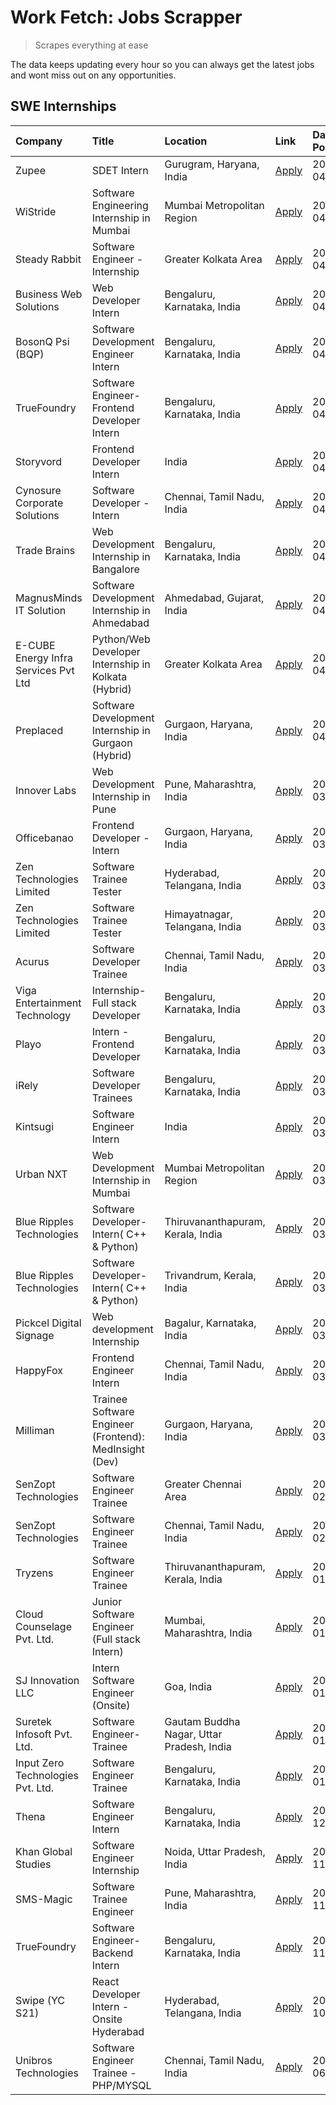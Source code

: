 # Work Fetch: Jobs Scrapper
> Scrapes everything at ease

The data keeps updating every hour so you can always get the latest jobs and wont miss out on any opportunities.

## SWE Internships
<!--START_SECTION:workfetch-->
| Company                              | Title                                                  | Location                                  | Link                                                                                                                                                                                                                                                                                      | Date Posted   |
|:-------------------------------------|:-------------------------------------------------------|:------------------------------------------|:------------------------------------------------------------------------------------------------------------------------------------------------------------------------------------------------------------------------------------------------------------------------------------------|:--------------|
| Zupee                                | SDET Intern                                            | Gurugram, Haryana, India                  | [Apply](https://in.linkedin.com/jobs/view/sdet-intern-at-zupee-3888478071?position=51&pageNum=0&refId=cAftVvKK6EBvrAByJG0zmw%3D%3D&trackingId=de9E2XKrQzrclNmfhl92lw%3D%3D&trk=public_jobs_jserp-result_search-card)                                                                      | 2024-04-09    |
| WiStride                             | Software Engineering Internship in Mumbai              | Mumbai Metropolitan Region                | [Apply](https://in.linkedin.com/jobs/view/software-engineering-internship-in-mumbai-at-wistride-3888218704?position=18&pageNum=0&refId=cAftVvKK6EBvrAByJG0zmw%3D%3D&trackingId=ULkSxlXnBcK0VacXP6T3sw%3D%3D&trk=public_jobs_jserp-result_search-card)                                     | 2024-04-08    |
| Steady Rabbit                        | Software Engineer - Internship                         | Greater Kolkata Area                      | [Apply](https://in.linkedin.com/jobs/view/software-engineer-internship-at-steady-rabbit-3885171077?position=21&pageNum=0&refId=cAftVvKK6EBvrAByJG0zmw%3D%3D&trackingId=NW%2F5oc%2FK4VxYFCXIaGfHAA%3D%3D&trk=public_jobs_jserp-result_search-card)                                         | 2024-04-08    |
| Business Web Solutions               | Web Developer Intern                                   | Bengaluru, Karnataka, India               | [Apply](https://in.linkedin.com/jobs/view/web-developer-intern-at-business-web-solutions-3889115371?position=31&pageNum=0&refId=cAftVvKK6EBvrAByJG0zmw%3D%3D&trackingId=HRVJXl6sgHw%2FrdRnTeOPmQ%3D%3D&trk=public_jobs_jserp-result_search-card)                                          | 2024-04-08    |
| BosonQ Psi (BQP)                     | Software Development Engineer Intern                   | Bengaluru, Karnataka, India               | [Apply](https://in.linkedin.com/jobs/view/software-development-engineer-intern-at-bosonq-psi-bqp-3888328596?position=43&pageNum=0&refId=cAftVvKK6EBvrAByJG0zmw%3D%3D&trackingId=7DTV4TuXPTa6Ocwywf0aWA%3D%3D&trk=public_jobs_jserp-result_search-card)                                    | 2024-04-06    |
| TrueFoundry                          | Software Engineer- Frontend Developer Intern           | Bengaluru, Karnataka, India               | [Apply](https://in.linkedin.com/jobs/view/software-engineer-frontend-developer-intern-at-truefoundry-3887320206?position=23&pageNum=0&refId=cAftVvKK6EBvrAByJG0zmw%3D%3D&trackingId=O0D3FBs%2BWB60ovxA9Ozyrg%3D%3D&trk=public_jobs_jserp-result_search-card)                              | 2024-04-05    |
| Storyvord                            | Frontend Developer Intern                              | India                                     | [Apply](https://in.linkedin.com/jobs/view/frontend-developer-intern-at-storyvord-3518938006?position=20&pageNum=0&refId=cAftVvKK6EBvrAByJG0zmw%3D%3D&trackingId=RDuk56mX%2F7WslRbxRDzoow%3D%3D&trk=public_jobs_jserp-result_search-card)                                                  | 2024-04-04    |
| Cynosure Corporate Solutions         | Software Developer -Intern                             | Chennai, Tamil Nadu, India                | [Apply](https://in.linkedin.com/jobs/view/software-developer-intern-at-cynosure-corporate-solutions-3884767755?position=27&pageNum=0&refId=cAftVvKK6EBvrAByJG0zmw%3D%3D&trackingId=8Uor85NDqsoJ6JahE7i1Yw%3D%3D&trk=public_jobs_jserp-result_search-card)                                 | 2024-04-04    |
| Trade Brains                         | Web Development Internship in Bangalore                | Bengaluru, Karnataka, India               | [Apply](https://in.linkedin.com/jobs/view/web-development-internship-in-bangalore-at-trade-brains-3885739433?position=59&pageNum=0&refId=cAftVvKK6EBvrAByJG0zmw%3D%3D&trackingId=zwJBZRMkvArA39WQEZ%2Bxxg%3D%3D&trk=public_jobs_jserp-result_search-card)                                 | 2024-04-04    |
| MagnusMinds IT Solution              | Software Development Internship in Ahmedabad           | Ahmedabad, Gujarat, India                 | [Apply](https://in.linkedin.com/jobs/view/software-development-internship-in-ahmedabad-at-magnusminds-it-solution-3883933909?position=39&pageNum=0&refId=cAftVvKK6EBvrAByJG0zmw%3D%3D&trackingId=DgSTnK9rGIuH3mK4ZHExVw%3D%3D&trk=public_jobs_jserp-result_search-card)                   | 2024-04-03    |
| E-CUBE Energy Infra Services Pvt Ltd | Python/Web Developer Internship in Kolkata (Hybrid)    | Greater Kolkata Area                      | [Apply](https://in.linkedin.com/jobs/view/python-web-developer-internship-in-kolkata-hybrid-at-e-cube-energy-infra-services-pvt-ltd-3882160442?position=16&pageNum=0&refId=cAftVvKK6EBvrAByJG0zmw%3D%3D&trackingId=YHCeMquSLiGx0FpNJswqJA%3D%3D&trk=public_jobs_jserp-result_search-card) | 2024-04-02    |
| Preplaced                            | Software Development Internship in Gurgaon (Hybrid)    | Gurgaon, Haryana, India                   | [Apply](https://in.linkedin.com/jobs/view/software-development-internship-in-gurgaon-hybrid-at-preplaced-3880567870?position=24&pageNum=0&refId=cAftVvKK6EBvrAByJG0zmw%3D%3D&trackingId=E6MgO76J4KXItbEiS%2F3t0A%3D%3D&trk=public_jobs_jserp-result_search-card)                          | 2024-04-01    |
| Innover Labs                         | Web Development Internship in Pune                     | Pune, Maharashtra, India                  | [Apply](https://in.linkedin.com/jobs/view/web-development-internship-in-pune-at-innover-labs-3875494237?position=8&pageNum=0&refId=cAftVvKK6EBvrAByJG0zmw%3D%3D&trackingId=ScrVs05366JKzYgeHVWHoA%3D%3D&trk=public_jobs_jserp-result_search-card)                                         | 2024-03-28    |
| Officebanao                          | Frontend Developer - Intern                            | Gurgaon, Haryana, India                   | [Apply](https://in.linkedin.com/jobs/view/frontend-developer-intern-at-officebanao-3871265915?position=12&pageNum=0&refId=cAftVvKK6EBvrAByJG0zmw%3D%3D&trackingId=tmhttlnuyh9Tz5Rjq21kYg%3D%3D&trk=public_jobs_jserp-result_search-card)                                                  | 2024-03-28    |
| Zen Technologies Limited             | Software Trainee Tester                                | Hyderabad, Telangana, India               | [Apply](https://in.linkedin.com/jobs/view/software-trainee-tester-at-zen-technologies-limited-3872036112?position=13&pageNum=0&refId=cAftVvKK6EBvrAByJG0zmw%3D%3D&trackingId=Ze%2BnCXGynGZLoEt8ewAoXQ%3D%3D&trk=public_jobs_jserp-result_search-card)                                     | 2024-03-27    |
| Zen Technologies Limited             | Software Trainee Tester                                | Himayatnagar, Telangana, India            | [Apply](https://in.linkedin.com/jobs/view/software-trainee-tester-at-zen-technologies-limited-3872100214?position=10&pageNum=0&refId=cAftVvKK6EBvrAByJG0zmw%3D%3D&trackingId=Z4CrkRrfNdu7pofABfqd9w%3D%3D&trk=public_jobs_jserp-result_search-card)                                       | 2024-03-26    |
| Acurus                               | Software Developer Trainee                             | Chennai, Tamil Nadu, India                | [Apply](https://in.linkedin.com/jobs/view/software-developer-trainee-at-acurus-3871400616?position=22&pageNum=0&refId=cAftVvKK6EBvrAByJG0zmw%3D%3D&trackingId=dqLgiS5TYcO1jtNErNBTHA%3D%3D&trk=public_jobs_jserp-result_search-card)                                                      | 2024-03-26    |
| Viga Entertainment Technology        | Internship-Full stack Developer                        | Bengaluru, Karnataka, India               | [Apply](https://in.linkedin.com/jobs/view/internship-full-stack-developer-at-viga-entertainment-technology-3870669789?position=30&pageNum=0&refId=cAftVvKK6EBvrAByJG0zmw%3D%3D&trackingId=2NdCtu5GEPtfrLvI2JkZzw%3D%3D&trk=public_jobs_jserp-result_search-card)                          | 2024-03-25    |
| Playo                                | Intern - Frontend Developer                            | Bengaluru, Karnataka, India               | [Apply](https://in.linkedin.com/jobs/view/intern-frontend-developer-at-playo-3864131172?position=6&pageNum=0&refId=cAftVvKK6EBvrAByJG0zmw%3D%3D&trackingId=iJ9XQyZ6696gsUZ79MVrGQ%3D%3D&trk=public_jobs_jserp-result_search-card)                                                         | 2024-03-22    |
| iRely                                | Software Developer Trainees                            | Bengaluru, Karnataka, India               | [Apply](https://in.linkedin.com/jobs/view/software-developer-trainees-at-irely-3860566039?position=3&pageNum=0&refId=cAftVvKK6EBvrAByJG0zmw%3D%3D&trackingId=yCOf0%2B2icRpxIHNFZBe0Hw%3D%3D&trk=public_jobs_jserp-result_search-card)                                                     | 2024-03-18    |
| Kintsugi                             | Software Engineer Intern                               | India                                     | [Apply](https://in.linkedin.com/jobs/view/software-engineer-intern-at-kintsugi-3857074071?position=35&pageNum=0&refId=cAftVvKK6EBvrAByJG0zmw%3D%3D&trackingId=8LVxliS2sGpx49X46fE%2Faw%3D%3D&trk=public_jobs_jserp-result_search-card)                                                    | 2024-03-16    |
| Urban NXT                            | Web Development Internship in Mumbai                   | Mumbai Metropolitan Region                | [Apply](https://in.linkedin.com/jobs/view/web-development-internship-in-mumbai-at-urban-nxt-3858090142?position=60&pageNum=0&refId=cAftVvKK6EBvrAByJG0zmw%3D%3D&trackingId=EmCB%2FODGozfv1wB0X5aBWQ%3D%3D&trk=public_jobs_jserp-result_search-card)                                       | 2024-03-15    |
| Blue Ripples Technologies            | Software Developer- Intern( C++ & Python)              | Thiruvananthapuram, Kerala, India         | [Apply](https://in.linkedin.com/jobs/view/software-developer-intern-c%2B%2B-python-at-blue-ripples-technologies-3855594494?position=19&pageNum=0&refId=cAftVvKK6EBvrAByJG0zmw%3D%3D&trackingId=%2BGAk0qa6af0NjuLDHylAXQ%3D%3D&trk=public_jobs_jserp-result_search-card)                   | 2024-03-14    |
| Blue Ripples Technologies            | Software Developer- Intern( C++  & Python)             | Trivandrum, Kerala, India                 | [Apply](https://in.linkedin.com/jobs/view/software-developer-intern-c%2B%2B-python-at-blue-ripples-technologies-3856150730?position=17&pageNum=0&refId=cAftVvKK6EBvrAByJG0zmw%3D%3D&trackingId=ithofWEnJw2RnfLNxd54tg%3D%3D&trk=public_jobs_jserp-result_search-card)                     | 2024-03-13    |
| Pickcel Digital Signage              | Web development Internship                             | Bagalur, Karnataka, India                 | [Apply](https://in.linkedin.com/jobs/view/web-development-internship-at-pickcel-digital-signage-3849506118?position=57&pageNum=0&refId=cAftVvKK6EBvrAByJG0zmw%3D%3D&trackingId=t3QWCId9%2FKVxnZrqmPzhLw%3D%3D&trk=public_jobs_jserp-result_search-card)                                   | 2024-03-08    |
| HappyFox                             | Frontend Engineer Intern                               | Chennai, Tamil Nadu, India                | [Apply](https://in.linkedin.com/jobs/view/frontend-engineer-intern-at-happyfox-3848357951?position=50&pageNum=0&refId=cAftVvKK6EBvrAByJG0zmw%3D%3D&trackingId=Pc3hdH2PVLmgFdEeY11%2B1w%3D%3D&trk=public_jobs_jserp-result_search-card)                                                    | 2024-03-07    |
| Milliman                             | Trainee Software Engineer (Frontend): MedInsight (Dev) | Gurgaon, Haryana, India                   | [Apply](https://in.linkedin.com/jobs/view/trainee-software-engineer-frontend-medinsight-dev-at-milliman-3792874280?position=11&pageNum=0&refId=cAftVvKK6EBvrAByJG0zmw%3D%3D&trackingId=VYBpNBzhZdl0eM9wVlcKQw%3D%3D&trk=public_jobs_jserp-result_search-card)                             | 2024-03-01    |
| SenZopt Technologies                 | Software Engineer Trainee                              | Greater Chennai Area                      | [Apply](https://in.linkedin.com/jobs/view/software-engineer-trainee-at-senzopt-technologies-3827688781?position=40&pageNum=0&refId=cAftVvKK6EBvrAByJG0zmw%3D%3D&trackingId=I%2BQjkvNgkvYUBZ87%2BUUc4w%3D%3D&trk=public_jobs_jserp-result_search-card)                                     | 2024-02-12    |
| SenZopt Technologies                 | Software Engineer Trainee                              | Chennai, Tamil Nadu, India                | [Apply](https://in.linkedin.com/jobs/view/software-engineer-trainee-at-senzopt-technologies-3827686880?position=53&pageNum=0&refId=cAftVvKK6EBvrAByJG0zmw%3D%3D&trackingId=YPhiFsFTPc%2FL9Ltzog4GWg%3D%3D&trk=public_jobs_jserp-result_search-card)                                       | 2024-02-12    |
| Tryzens                              | Software Engineer Trainee                              | Thiruvananthapuram, Kerala, India         | [Apply](https://in.linkedin.com/jobs/view/software-engineer-trainee-at-tryzens-3809363491?position=41&pageNum=0&refId=cAftVvKK6EBvrAByJG0zmw%3D%3D&trackingId=lUCZWfNHJKl9171s3x7BuQ%3D%3D&trk=public_jobs_jserp-result_search-card)                                                      | 2024-01-18    |
| Cloud Counselage Pvt. Ltd.           | Junior Software Engineer (Full stack Intern)           | Mumbai, Maharashtra, India                | [Apply](https://in.linkedin.com/jobs/view/junior-software-engineer-full-stack-intern-at-cloud-counselage-pvt-ltd-3803132814?position=34&pageNum=0&refId=cAftVvKK6EBvrAByJG0zmw%3D%3D&trackingId=ybtTbeB74SeiIGB%2BQ0l6iA%3D%3D&trk=public_jobs_jserp-result_search-card)                  | 2024-01-11    |
| SJ Innovation LLC                    | Intern Software Engineer (Onsite)                      | Goa, India                                | [Apply](https://in.linkedin.com/jobs/view/intern-software-engineer-onsite-at-sj-innovation-llc-3799959011?position=48&pageNum=0&refId=cAftVvKK6EBvrAByJG0zmw%3D%3D&trackingId=b0yI8Kyzqftdr9%2BYCxQiGQ%3D%3D&trk=public_jobs_jserp-result_search-card)                                    | 2024-01-11    |
| Suretek Infosoft Pvt. Ltd.           | Software Engineer-Trainee                              | Gautam Buddha Nagar, Uttar Pradesh, India | [Apply](https://in.linkedin.com/jobs/view/software-engineer-trainee-at-suretek-infosoft-pvt-ltd-3800934643?position=28&pageNum=0&refId=cAftVvKK6EBvrAByJG0zmw%3D%3D&trackingId=f3nDHwR%2FFuGmzXuBVWn9MQ%3D%3D&trk=public_jobs_jserp-result_search-card)                                   | 2024-01-09    |
| Input Zero Technologies Pvt. Ltd.    | Software Engineer Trainee                              | Bengaluru, Karnataka, India               | [Apply](https://in.linkedin.com/jobs/view/software-engineer-trainee-at-input-zero-technologies-pvt-ltd-3800927643?position=37&pageNum=0&refId=cAftVvKK6EBvrAByJG0zmw%3D%3D&trackingId=rOR4TLVtx7SADgnWDYX7yA%3D%3D&trk=public_jobs_jserp-result_search-card)                              | 2024-01-09    |
| Thena                                | Software Engineer Intern                               | Bengaluru, Karnataka, India               | [Apply](https://in.linkedin.com/jobs/view/software-engineer-intern-at-thena-3778731751?position=25&pageNum=0&refId=cAftVvKK6EBvrAByJG0zmw%3D%3D&trackingId=h2qATP6HyMqjFY4efpzP3A%3D%3D&trk=public_jobs_jserp-result_search-card)                                                         | 2023-12-05    |
| Khan Global Studies                  | Software Engineer Internship                           | Noida, Uttar Pradesh, India               | [Apply](https://in.linkedin.com/jobs/view/software-engineer-internship-at-khan-global-studies-3766942197?position=55&pageNum=0&refId=cAftVvKK6EBvrAByJG0zmw%3D%3D&trackingId=ZwLDj8gF0xxqrXcePotB4Q%3D%3D&trk=public_jobs_jserp-result_search-card)                                       | 2023-11-27    |
| SMS-Magic                            | Software Trainee Engineer                              | Pune, Maharashtra, India                  | [Apply](https://in.linkedin.com/jobs/view/software-trainee-engineer-at-sms-magic-3761409781?position=36&pageNum=0&refId=cAftVvKK6EBvrAByJG0zmw%3D%3D&trackingId=%2BcmsLsKAASs%2BF7Lf%2FNyYHA%3D%3D&trk=public_jobs_jserp-result_search-card)                                              | 2023-11-16    |
| TrueFoundry                          | Software Engineer-Backend Intern                       | Bengaluru, Karnataka, India               | [Apply](https://in.linkedin.com/jobs/view/software-engineer-backend-intern-at-truefoundry-3779508170?position=38&pageNum=0&refId=cAftVvKK6EBvrAByJG0zmw%3D%3D&trackingId=8iE%2Fufat40A6U%2BENHco4Aw%3D%3D&trk=public_jobs_jserp-result_search-card)                                       | 2023-11-10    |
| Swipe (YC S21)                       | React Developer Intern - Onsite Hyderabad              | Hyderabad, Telangana, India               | [Apply](https://in.linkedin.com/jobs/view/react-developer-intern-onsite-hyderabad-at-swipe-yc-s21-3737600089?position=44&pageNum=0&refId=cAftVvKK6EBvrAByJG0zmw%3D%3D&trackingId=MLvB%2B987GOLYU3q7CV6gaA%3D%3D&trk=public_jobs_jserp-result_search-card)                                 | 2023-10-13    |
| Unibros Technologies                 | Software Engineer Trainee - PHP/MYSQL                  | Chennai, Tamil Nadu, India                | [Apply](https://in.linkedin.com/jobs/view/software-engineer-trainee-php-mysql-at-unibros-technologies-3656599241?position=42&pageNum=0&refId=cAftVvKK6EBvrAByJG0zmw%3D%3D&trackingId=a1jHZ22VYUKuOn6oWpVJlA%3D%3D&trk=public_jobs_jserp-result_search-card)                               | 2023-06-12    |
<!--END_SECTION:workfetch-->
